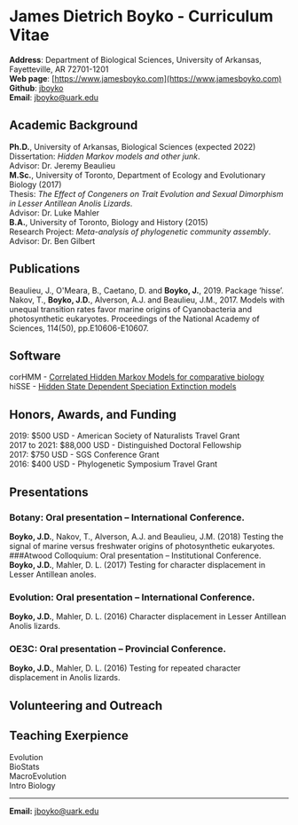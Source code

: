 # James Dietrich Boyko - Curriculum Vitae
**Address**: Department of Biological Sciences, University of Arkansas, Fayetteville, AR 72701-1201   
**Web page**: [https://www.jamesboyko.com](https://www.jamesboyko.com)   
**Github**: [jboyko](https://github.com/jboyko)   
**Email**: [jboyko@uark.edu](jboyko@uark.edu)   

## Academic Background
**Ph.D.**, University of Arkansas, Biological Sciences (expected 2022)   
Dissertation: *Hidden Markov models and other junk*.   
Advisor: Dr. Jeremy Beaulieu   
**M.Sc.**, University of Toronto, Department of Ecology and Evolutionary Biology (2017)   
Thesis: *The Effect of Congeners on Trait Evolution and Sexual Dimorphism in Lesser Antillean Anolis Lizards*.    
Advisor: Dr. Luke Mahler   
**B.A.**, University of Toronto, Biology and History (2015)   
Research Project: *Meta-analysis of phylogenetic community assembly*.    
Advisor: Dr. Ben Gilbert   

## Publications
Beaulieu, J., O'Meara, B., Caetano, D. and **Boyko, J.**, 2019. Package ‘hisse’.   
Nakov, T., **Boyko, J.D.**, Alverson, A.J. and Beaulieu, J.M., 2017. Models with unequal transition rates favor marine origins of Cyanobacteria and photosynthetic eukaryotes. Proceedings of the National Academy of Sciences, 114(50), pp.E10606-E10607.   

## Software
corHMM - [Correlated Hidden Markov Models for comparative biology](https://github.com/thej022214/corHMM)   
hiSSE - [Hidden State Dependent Speciation Extinction models](https://github.com/thej022214/hisse)   

## Honors, Awards, and Funding
2019: $500 USD - American Society of Naturalists Travel Grant    
2017 to 2021: $88,000 USD - Distinguished Doctoral Fellowship    
2017: $750 USD - SGS Conference Grant    
2016: $400 USD - Phylogenetic Symposium Travel Grant

## Presentations
### Botany: Oral presentation – International Conference. 
**Boyko, J.D.**, Nakov, T., Alverson, A.J. and Beaulieu, J.M. (2018) Testing the signal of marine versus freshwater origins of photosynthetic eukaryotes.    
###Atwood Colloquium: Oral presentation – Institutional Conference.
**Boyko, J.D.**, Mahler, D. L. (2017) Testing for character displacement in Lesser Antillean anoles.    
### Evolution: Oral presentation – International Conference. 
**Boyko, J.D.**, Mahler, D. L. (2016) Character displacement in Lesser Antillean Anolis lizards.     
### OE3C: Oral presentation – Provincial Conference. 
**Boyko, J.D.**, Mahler, D. L. (2016) Testing for repeated character displacement in Anolis lizards.   

## Volunteering and Outreach


## Teaching Exerpience
Evolution   
BioStats   
MacroEvolution   
Intro Biology   

- - - -
**Email:** jboyko@uark.edu

